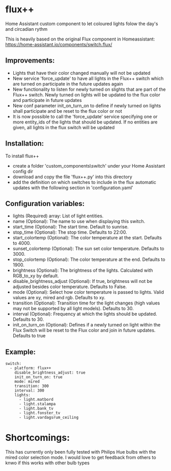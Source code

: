# flux++
Home Assistant custom component to let coloured lights folow the day's and circadian rythm

This is heavily based on the original Flux component in Homeassistant: https://home-assistant.io/components/switch.flux/

## Improvements:
  - Lights that have their color changed manually will not be updated
  - New service 'force_update' to have all lights in the Flux++ switch 
    which are turned on participate in the future updates again
  - New functionality to listen for newly turned on slights that are 
    part of the Flux++ switch. Newly turned on lights will be updated
    to the flux color and participate in future updates
  - New conf parameter init_on_turn_on to define if newly turned on
    lights shall participate and be reset to the flux color or not
  - It is now possible to call the 'force_update' service specifying 
    one or more entity_ids of the lights that should be updated. 
    If no entities are given, all lights in the flux switch will be 
    updated

## Installation:
  To install flux++
   - create a folder 'custom_components\switch' under your Home Assistant config dir
   - download and copy the file 'flux++.py' into this directory
   - add the definition on which switches to include in the flux automatic updates with the following section in 'configuration.yaml'
   
## Configuration variables:

- lights (Required) array: List of light entities.
- name (Optional): The name to use when displaying this switch.
- start_time (Optional): The start time. Default to sunrise.
- stop_time (Optional): The stop time. Defaults to 22:00.
- start_colortemp (Optional): The color temperature at the start. Defaults to 4000.
- sunset_colortemp (Optional): The sun set color temperature. Defaults to 3000.
- stop_colortemp (Optional): The color temperature at the end. Defaults to 1900.
- brightness (Optional): The brightness of the lights. Calculated with RGB_to_xy by default.
- disable_brightness_adjust (Optional): If true, brightness will not be adjusted besides color temperature. Defaults to False.
- mode (Optional): Select how color temperature is passed to lights. Valid values are xy, mired and rgb. Defaults to xy.
- transition (Optional): Transition time for the light changes (high values may not be supported by all light models). Defaults to 30.
- interval (Optional): Frequency at which the lights should be updated. Defaults to 30.
- init_on_turn_on (Optional): Defines if a newly turned on light within the Flux Switch will be reset to the Flux color and join in future updates. Defaults to true

## Example:
```
switch:
  - platform: flux++
    disable_brightness_adjust: true
    init_on_turn_on: true
    mode: mired
    transition: 300
    interval: 300
    lights:
      - light.matbord
      - light.stalampa
      - light.bank_tv
      - light.fonster_tv
      - light.vardagsrum_ceiling
 ```
 
# Shortcomings: 
This has currently only been fully tested with Philips Hue bulbs with the mired color selection mode.
I would love to get feedback from others to knwo if this works with other bulb types

